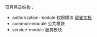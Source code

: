 项目目录结构：

* authorization-module 权限模块 [语雀文档](https://www.yuque.com/nines-_-/iuag2x/ugg2h5lxatdv2gh5)
* common-module 公共模块
* service-module 服务模块

